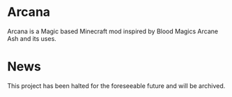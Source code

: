 # Arcana
Arcana is a Magic based Minecraft mod inspired by Blood Magics Arcane Ash and its uses.


# News

This project has been halted for the foreseeable future and will be archived.
